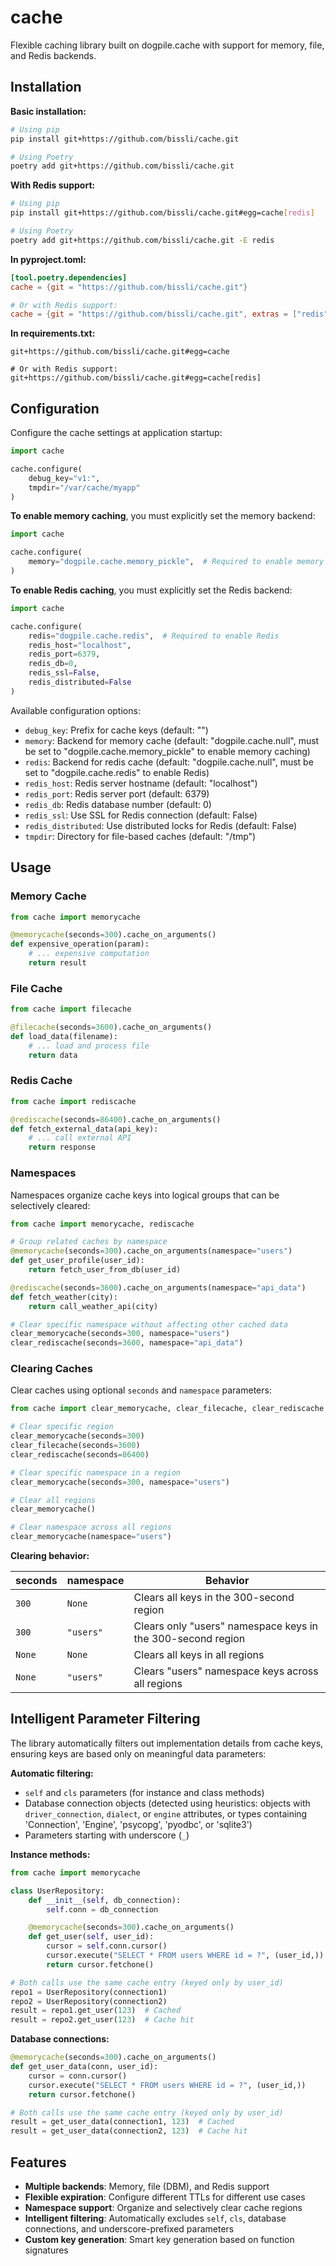 # cache

Flexible caching library built on dogpile.cache with support for memory, file, and Redis backends.

## Installation

**Basic installation:**

```bash
# Using pip
pip install git+https://github.com/bissli/cache.git

# Using Poetry
poetry add git+https://github.com/bissli/cache.git
```

**With Redis support:**

```bash
# Using pip
pip install git+https://github.com/bissli/cache.git#egg=cache[redis]

# Using Poetry
poetry add git+https://github.com/bissli/cache.git -E redis
```

**In pyproject.toml:**

```toml
[tool.poetry.dependencies]
cache = {git = "https://github.com/bissli/cache.git"}

# Or with Redis support:
cache = {git = "https://github.com/bissli/cache.git", extras = ["redis"]}
```

**In requirements.txt:**

```
git+https://github.com/bissli/cache.git#egg=cache

# Or with Redis support:
git+https://github.com/bissli/cache.git#egg=cache[redis]
```

## Configuration

Configure the cache settings at application startup:

```python
import cache

cache.configure(
    debug_key="v1:",
    tmpdir="/var/cache/myapp"
)
```

**To enable memory caching**, you must explicitly set the memory backend:

```python
import cache

cache.configure(
    memory="dogpile.cache.memory_pickle",  # Required to enable memory cache
)
```

**To enable Redis caching**, you must explicitly set the Redis backend:

```python
import cache

cache.configure(
    redis="dogpile.cache.redis",  # Required to enable Redis
    redis_host="localhost",
    redis_port=6379,
    redis_db=0,
    redis_ssl=False,
    redis_distributed=False
)
```

Available configuration options:
- `debug_key`: Prefix for cache keys (default: "")
- `memory`: Backend for memory cache (default: "dogpile.cache.null", must be set to "dogpile.cache.memory_pickle" to enable memory caching)
- `redis`: Backend for redis cache (default: "dogpile.cache.null", must be set to "dogpile.cache.redis" to enable Redis)
- `redis_host`: Redis server hostname (default: "localhost")
- `redis_port`: Redis server port (default: 6379)
- `redis_db`: Redis database number (default: 0)
- `redis_ssl`: Use SSL for Redis connection (default: False)
- `redis_distributed`: Use distributed locks for Redis (default: False)
- `tmpdir`: Directory for file-based caches (default: "/tmp")

## Usage

### Memory Cache

```python
from cache import memorycache

@memorycache(seconds=300).cache_on_arguments()
def expensive_operation(param):
    # ... expensive computation
    return result
```

### File Cache

```python
from cache import filecache

@filecache(seconds=3600).cache_on_arguments()
def load_data(filename):
    # ... load and process file
    return data
```

### Redis Cache

```python
from cache import rediscache

@rediscache(seconds=86400).cache_on_arguments()
def fetch_external_data(api_key):
    # ... call external API
    return response
```

### Namespaces

Namespaces organize cache keys into logical groups that can be selectively cleared:

```python
from cache import memorycache, rediscache

# Group related caches by namespace
@memorycache(seconds=300).cache_on_arguments(namespace="users")
def get_user_profile(user_id):
    return fetch_user_from_db(user_id)

@rediscache(seconds=3600).cache_on_arguments(namespace="api_data")
def fetch_weather(city):
    return call_weather_api(city)

# Clear specific namespace without affecting other cached data
clear_memorycache(seconds=300, namespace="users")
clear_rediscache(seconds=3600, namespace="api_data")
```

### Clearing Caches

Clear caches using optional `seconds` and `namespace` parameters:

```python
from cache import clear_memorycache, clear_filecache, clear_rediscache

# Clear specific region
clear_memorycache(seconds=300)
clear_filecache(seconds=3600)
clear_rediscache(seconds=86400)

# Clear specific namespace in a region
clear_memorycache(seconds=300, namespace="users")

# Clear all regions
clear_memorycache()

# Clear namespace across all regions
clear_memorycache(namespace="users")
```

**Clearing behavior:**

| seconds   | namespace   | Behavior                                                    |
| --------- | ----------- | ----------                                                  |
| `300`     | `None`      | Clears all keys in the 300-second region                    |
| `300`     | `"users"`   | Clears only "users" namespace keys in the 300-second region |
| `None`    | `None`      | Clears all keys in all regions                              |
| `None`    | `"users"`   | Clears "users" namespace keys across all regions            |

## Intelligent Parameter Filtering

The library automatically filters out implementation details from cache keys, ensuring keys are based only on meaningful data parameters:

**Automatic filtering:**
- `self` and `cls` parameters (for instance and class methods)
- Database connection objects (detected using heuristics: objects with `driver_connection`, `dialect`, or `engine` attributes, or types containing 'Connection', 'Engine', 'psycopg', 'pyodbc', or 'sqlite3')
- Parameters starting with underscore (`_`)

**Instance methods:**

```python
from cache import memorycache

class UserRepository:
    def __init__(self, db_connection):
        self.conn = db_connection

    @memorycache(seconds=300).cache_on_arguments()
    def get_user(self, user_id):
        cursor = self.conn.cursor()
        cursor.execute("SELECT * FROM users WHERE id = ?", (user_id,))
        return cursor.fetchone()

# Both calls use the same cache entry (keyed only by user_id)
repo1 = UserRepository(connection1)
repo2 = UserRepository(connection2)
result = repo1.get_user(123)  # Cached
result = repo2.get_user(123)  # Cache hit
```

**Database connections:**

```python
@memorycache(seconds=300).cache_on_arguments()
def get_user_data(conn, user_id):
    cursor = conn.cursor()
    cursor.execute("SELECT * FROM users WHERE id = ?", (user_id,))
    return cursor.fetchone()

# Both calls use the same cache entry (keyed only by user_id)
result = get_user_data(connection1, 123)  # Cached
result = get_user_data(connection2, 123)  # Cache hit
```

## Features

- **Multiple backends**: Memory, file (DBM), and Redis support
- **Flexible expiration**: Configure different TTLs for different use cases
- **Namespace support**: Organize and selectively clear cache regions
- **Intelligent filtering**: Automatically excludes `self`, `cls`, database connections, and underscore-prefixed parameters
- **Custom key generation**: Smart key generation based on function signatures
